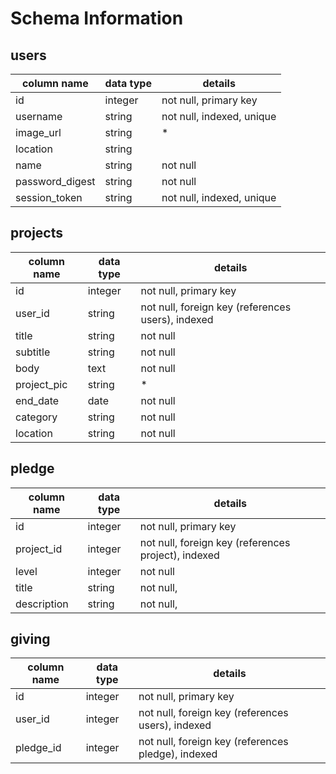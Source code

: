 
# Schema Information

## users

|column name    |data type|details                  |
|---------------|---------|-------------------------|
|id             |integer  |not null, primary key    |
|username       |string   |not null, indexed, unique|
|image_url      |string   |*                        |
|location       |string   |                         |
|name           |string   |not null                 |
|password_digest|string   |not null                 |
|session_token  |string   |not null, indexed, unique|

## projects

|column name    |data type|details                                           |
|---------------|---------|--------------------------------------------------|
|id             |integer  |not null, primary key                             |
|user_id        |string   |not null, foreign key (references users), indexed |
|title          |string   |not null                                          |
|subtitle       |string   |not null                                          |
|body           |text     |not null                                          |
|project_pic    |string   |*                                                 |
|end_date       |date     |not null                                          |
|category       |string   |not null                                          |
|location       |string   |not null                                          |

## pledge

|column name    |data type|details                                             |
|---------------|---------|----------------------------------------------------|
|id             |integer  |not null, primary key                               |
|project_id     |integer  |not null, foreign key (references project), indexed |
|level          |integer  |not null                                            |
|title          |string   |not null,                                           |
|description    |string   |not null,                                           |


## giving

|column name    |data type|details                                            |
|---------------|---------|---------------------------------------------------|
|id             |integer  |not null, primary key                              |
|user_id        |integer  |not null, foreign key (references users), indexed  |
|pledge_id      |integer  |not null, foreign key (references pledge), indexed |
